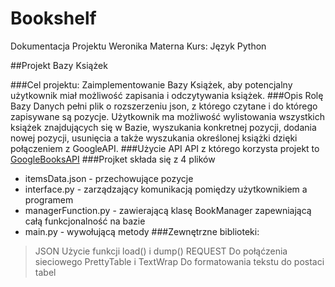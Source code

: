 # Bookshelf

Dokumentacja Projektu 
Weronika Materna
Kurs: Język Python



##Projekt Bazy Książek

###Cel projektu:
Zaimplementowanie Bazy Książek, aby potencjalny użytkownik miał 
możliwość zapisania i odczytywania książek.
###Opis
Rolę Bazy Danych pełni plik o rozszerzeniu json, z którego czytane i  do którego zapisywane są pozycje. 
Użytkownik ma możliwość wylistowania wszystkich książek znajdujących się w Bazie, wyszukania konkretnej pozycji, 
dodania nowej pozycji, usunięcia a także wyszukania określonej książki dzięki połączeniem z GoogleAPI.
###Użycie API
API z którego korzysta projekt to [GoogleBooksAPI](https://developers.google.com/books)
###Projket składa się z 4 plików
* itemsData.json - przechowujące pozycje
* interface.py - zarządzający komunikacją pomiędzy użytkownikiem a programem
* managerFunction.py - zawierającą klasę BookManager zapewniającą całą funkcjonalność na
bazie
* main.py - wywołującą metody
###Zewnętrzne biblioteki:
> JSON 
Użycie funkcji load() i dump()
> REQUEST
Do połąćzenia sieciowego
> PrettyTable i TextWrap 
Do formatowania tekstu do postaci tabel
